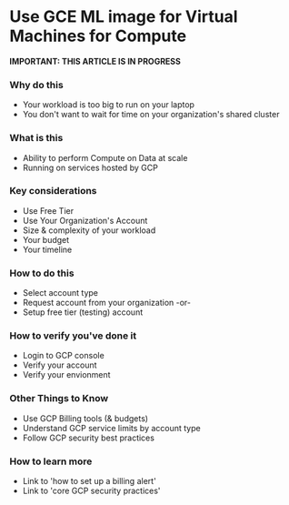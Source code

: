 # Use GCE ML image for Virtual Machines for Compute

**IMPORTANT: THIS ARTICLE IS IN PROGRESS**

### Why do this
 - Your workload is too big to run on your laptop
 - You don't want to wait for time on your organization's shared cluster

### What is this
 - Ability to perform Compute on Data at scale 
 - Running on services hosted by GCP

### Key considerations
 - Use Free Tier
 - Use Your Organization's Account
 - Size & complexity of your workload 
 - Your budget
 - Your timeline

### How to do this
 - Select account type
 - Request account from your organization -or-
 - Setup free tier (testing) account

### How to verify you've done it
 - Login to GCP console
 - Verify your account
 - Verify your envionment

### Other Things to Know
 - Use GCP Billing tools (& budgets)
 - Understand GCP service limits by account type
 - Follow GCP security best practices

### How to learn more
 - Link to 'how to set up a billing alert'
 - Link to 'core GCP security practices'